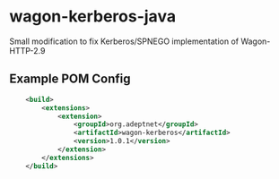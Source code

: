 # wagon-kerberos-java
Small modification to fix Kerberos/SPNEGO implementation of Wagon-HTTP-2.9

## Example POM Config
```xml
    <build>
        <extensions>
            <extension>
                <groupId>org.adeptnet</groupId>
                <artifactId>wagon-kerberos</artifactId>
                <version>1.0.1</version>
            </extension>
        </extensions>    
    </build>
```
